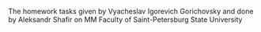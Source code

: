 The homework tasks given by Vyacheslav Igorevich Gorichovsky and done by Aleksandr Shafir on MM Faculty of Saint-Petersburg State University
